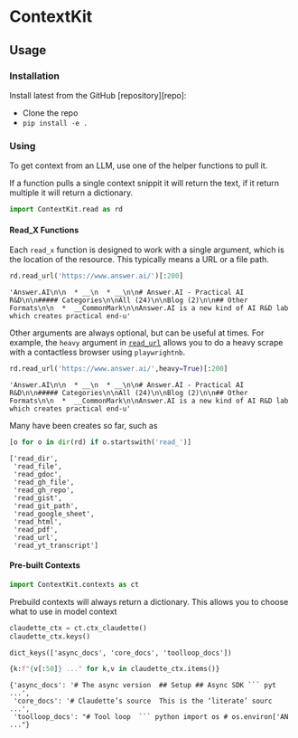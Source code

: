 # ContextKit


<!-- WARNING: THIS FILE WAS AUTOGENERATED! DO NOT EDIT! -->

## Usage

### Installation

Install latest from the GitHub \[repository\]\[repo\]:

- Clone the repo
- `pip install -e .`

### Using

To get context from an LLM, use one of the helper functions to pull it.

If a function pulls a single context snippit it will return the text, if
it return multiple it will return a dictionary.

``` python
import ContextKit.read as rd
```

#### Read_X Functions

Each `read_x` function is designed to work with a single argument, which
is the location of the resource. This typically means a URL or a file
path.

``` python
rd.read_url('https://www.answer.ai/')[:200]
```

    'Answer.AI\n\n  * __\n  * __\n\n# Answer.AI - Practical AI R&D\n\n##### Categories\n\nAll (24)\n\nBlog (2)\n\n## Other Formats\n\n  *  __CommonMark\n\nAnswer.AI is a new kind of AI R&D lab which creates practical end-u'

Other arguments are always optional, but can be useful at times. For
example, the `heavy` argument in
[`read_url`](https://AnswerDotAI.github.io/ContextKit/read.html#read_url)
allows you to do a heavy scrape with a contactless browser using
`playwrightnb`.

``` python
rd.read_url('https://www.answer.ai/',heavy=True)[:200]
```

    'Answer.AI\n\n  * __\n  * __\n\n# Answer.AI - Practical AI R&D\n\n##### Categories\n\nAll (24)\n\nBlog (2)\n\n## Other Formats\n\n  *  __CommonMark\n\nAnswer.AI is a new kind of AI R&D lab which creates practical end-u'

Many have been creates so far, such as

``` python
[o for o in dir(rd) if o.startswith('read_')]
```

    ['read_dir',
     'read_file',
     'read_gdoc',
     'read_gh_file',
     'read_gh_repo',
     'read_gist',
     'read_git_path',
     'read_google_sheet',
     'read_html',
     'read_pdf',
     'read_url',
     'read_yt_transcript']

#### Pre-built Contexts

``` python
import ContextKit.contexts as ct
```

Prebuild contexts will always return a dictionary. This allows you to
choose what to use in model context

``` python
claudette_ctx = ct.ctx_claudette()
claudette_ctx.keys()
```

    dict_keys(['async_docs', 'core_docs', 'toolloop_docs'])

``` python
{k:f"{v[:50]} ..." for k,v in claudette_ctx.items()}
```

    {'async_docs': '# The async version  ## Setup ## Async SDK ``` pyt ...',
     'core_docs': '# Claudette’s source  This is the ‘literate’ sourc ...',
     'toolloop_docs': "# Tool loop  ``` python import os # os.environ['AN ..."}
